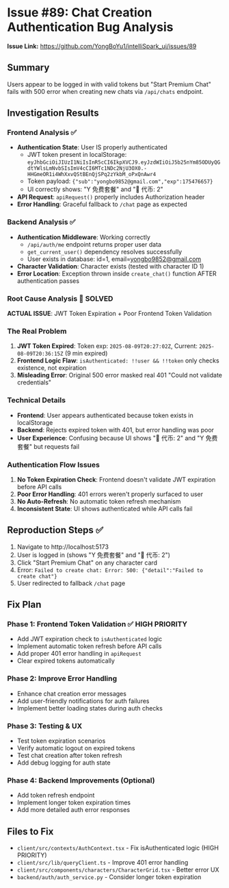 # Issue #89: Chat Creation Authentication Bug Analysis

**Issue Link:** https://github.com/YongBoYu1/intelliSpark_ui/issues/89

## Summary
Users appear to be logged in with valid tokens but "Start Premium Chat" fails with 500 error when creating new chats via `/api/chats` endpoint.

## Investigation Results

### Frontend Analysis ✅
- **Authentication State**: User IS properly authenticated
  - JWT token present in localStorage: `eyJhbGciOiJIUzI1NiIsInR5cCI6IkpXVCJ9.eyJzdWIiOiJ5b25nYm85ODUyQGdtYWlsLmNvbSIsImV4cCI6MTc1NDc2NjU3OX0.-HHGmeOR1i4WhXxvQStBEnQjSPq2zYkbM_oPxQnAwr4`
  - Token payload: `{"sub":"yongbo9852@gmail.com","exp":175476657}`
  - UI correctly shows: "Y 免费套餐" and "🎯 代币: 2"
- **API Request**: `apiRequest()` properly includes Authorization header
- **Error Handling**: Graceful fallback to `/chat` page as expected

### Backend Analysis ✅  
- **Authentication Middleware**: Working correctly
  - `/api/auth/me` endpoint returns proper user data
  - `get_current_user()` dependency resolves successfully
  - User exists in database: id=1, email=yongbo9852@gmail.com
- **Character Validation**: Character exists (tested with character ID 1)
- **Error Location**: Exception thrown inside `create_chat()` function AFTER authentication passes

### Root Cause Analysis 🎯 SOLVED

**ACTUAL ISSUE**: JWT Token Expiration + Poor Frontend Token Validation

### The Real Problem
1. **JWT Token Expired**: Token exp: `2025-08-09T20:27:02Z`, Current: `2025-08-09T20:36:15Z` (9 min expired)
2. **Frontend Logic Flaw**: `isAuthenticated: !!user && !!token` only checks existence, not expiration
3. **Misleading Error**: Original 500 error masked real 401 "Could not validate credentials"

### Technical Details
- **Frontend**: User appears authenticated because token exists in localStorage
- **Backend**: Rejects expired token with 401, but error handling was poor
- **User Experience**: Confusing because UI shows "🎯 代币: 2" and "Y 免费套餐" but requests fail

### Authentication Flow Issues
1. **No Token Expiration Check**: Frontend doesn't validate JWT expiration before API calls
2. **Poor Error Handling**: 401 errors weren't properly surfaced to user
3. **No Auto-Refresh**: No automatic token refresh mechanism
4. **Inconsistent State**: UI shows authenticated while API calls fail

## Reproduction Steps ✅
1. Navigate to http://localhost:5173  
2. User is logged in (shows "Y 免费套餐" and "🎯 代币: 2")
3. Click "Start Premium Chat" on any character card
4. Error: `Failed to create chat: Error: 500: {"detail":"Failed to create chat"}`
5. User redirected to fallback `/chat` page

## Fix Plan

### Phase 1: Frontend Token Validation ✅ HIGH PRIORITY
- Add JWT expiration check to `isAuthenticated` logic
- Implement automatic token refresh before API calls
- Add proper 401 error handling in `apiRequest`
- Clear expired tokens automatically

### Phase 2: Improve Error Handling
- Enhance chat creation error messages 
- Add user-friendly notifications for auth failures
- Implement better loading states during auth checks

### Phase 3: Testing & UX
- Test token expiration scenarios
- Verify automatic logout on expired tokens
- Test chat creation after token refresh
- Add debug logging for auth state

### Phase 4: Backend Improvements (Optional)
- Add token refresh endpoint
- Implement longer token expiration times
- Add more detailed auth error responses

## Files to Fix
- `client/src/contexts/AuthContext.tsx` - Fix isAuthenticated logic (HIGH PRIORITY)
- `client/src/lib/queryClient.ts` - Improve 401 error handling
- `client/src/components/characters/CharacterGrid.tsx` - Better error UX
- `backend/auth/auth_service.py` - Consider longer token expiration